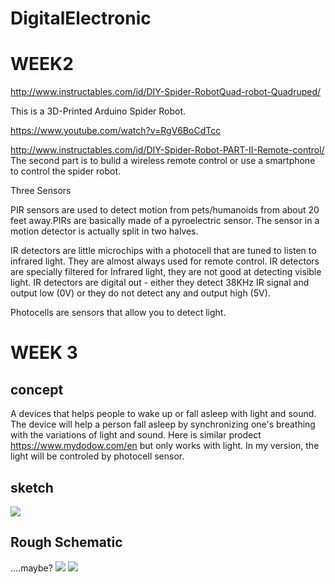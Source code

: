 # DigitalElectronic

# WEEK2 
http://www.instructables.com/id/DIY-Spider-RobotQuad-robot-Quadruped/

This is a 3D-Printed Arduino Spider Robot. 

https://www.youtube.com/watch?v=RgV6BoCdTcc

http://www.instructables.com/id/DIY-Spider-Robot-PART-II-Remote-control/
The second part is to bulid a wireless remote control or use a smartphone to control the spider robot. 

Three Sensors

PIR sensors are used to detect motion from pets/humanoids from about 20 feet away.PIRs are basically made of a pyroelectric sensor. The sensor in a motion detector is actually split in two halves. 

IR detectors are little microchips with a photocell that are tuned to listen to infrared light. They are almost always used for remote control. IR detectors are specially filtered for Infrared light, they are not good at detecting visible light. IR detectors are digital out - either they detect 38KHz IR signal and output low (0V) or they do not detect any and output high (5V). 

Photocells are sensors that allow you to detect light.

# WEEK 3

## concept 
A devices that helps people to wake up or fall asleep with light and sound. The device will help a person fall asleep by synchronizing one's breathing with the variations of light and sound. Here is similar prodect  https://www.mydodow.com/en but only works with light.
In my version, the light will be controled by photocell sensor.
## sketch 
![](https://drive.google.com/drive/u/0/folders/1f9GhUNvIM8kLtBQ3Q2n9UOGBkaeilidz)

## Rough Schematic
....maybe?
![](https://cdn.instructables.com/F4Q/NX38/JBWK2N6W/F4QNX38JBWK2N6W.LARGE.jpg)
![](https://cdn.instructables.com/F83/2XBK/J0X5ADUJ/F832XBKJ0X5ADUJ.LARGE.jpg)
